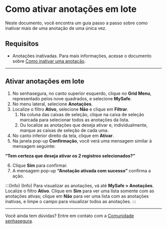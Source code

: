 # Como ativar anotações em lote

Neste documento, você encontra um guia passo a passo sobre como inativar mais de uma anotação de uma única vez.

## Requisitos

* Anotações inativadas. Para mais informações, acesse o documento sobre [Como inativar uma anotação](/v3-33/docs/pt/mysafe-notes-disable).

* * *

## Ativar anotações em lote

1. No senhasegura, no canto superior esquerdo, clique no **Grid Menu**, representado pelos nove quadrados, e selecione **MySafe**.
2. No menu lateral, selecione **Anotações**.
3. Localize o filtro **Ativo**, selecione **Não** e clique em **Filtrar**.
    1. Na coluna das caixas de seleção, clique na caixa de seleção marcada para selecionar todos as anotações da lista.
    2. Ou localize as anotações que deseja ativar e, individualmente, marque as caixas de seleção de cada uma.
4. No canto inferior direito da tela, clique em **Ativar**.
5. Na janela pop-up **Confirmação**, você verá uma mensagem similar à mensagem seguinte:

**“Tem certeza que deseja ativar os 2 registros selecionados?”**


6. Clique **Sim** para confirmar.
7. A mensagem pop-up **“Anotação ativada com sucesso”** confirma a ação.

:::(Info) (Info)
Para visualizar as anotações, vá até **MySafe > Anotações**. Localize o filtro **Ativo**. Clique em **Sim** para ver uma lista somente com as anotações ativas; clique em **Não** para ver uma lista com as anotações inativas, e limpe o campo para visualizar todos as anotações.
:::
***



Você ainda tem dúvidas? Entre em contato com a [Comunidade senhasegura](https://community.senhasegura.io/).
